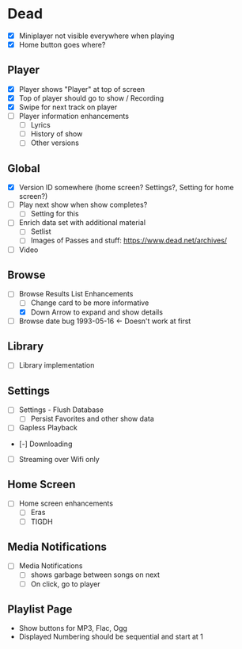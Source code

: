 # Dead

- [x] Miniplayer not visible everywhere when playing
- [x] Home button goes where?

## Player

- [x] Player shows "Player" at top of screen
- [x] Top of player should go to show / Recording
- [x] Swipe for next track on player
- [ ] Player information enhancements
  - [ ] Lyrics
  - [ ] History of show
  - [ ] Other versions

## Global

- [x] Version ID somewhere (home screen? Settings?, Setting for home screen?)
- [ ] Play next show when show completes?
  - [ ] Setting for this
- [ ] Enrich data set with additional material
  - [ ] Setlist
  - [ ] Images of Passes and stuff: https://www.dead.net/archives/
- [ ] Video

## Browse

- [ ] Browse Results List Enhancements
  - [ ] Change card to be more informative
  - [x] Down Arrow to expand and show details
- [ ] Browse date bug 1993-05-16 <- Doesn't work at first

## Library

- [ ] Library implementation

## Settings

- [ ] Settings - Flush Database
  - [ ] Persist Favorites and other show data
- [ ] Gapless Playback
- [-] Downloading
- [ ] Streaming over Wifi only

## Home Screen

- [ ] Home screen enhancements
  - [ ] Eras
  - [ ] TIGDH

## Media Notifications

- [ ] Media Notifications
  - [ ] shows garbage between songs on next
  - [ ] On click, go to player

## Playlist Page

- Show buttons for MP3, Flac, Ogg
- Displayed Numbering should be sequential and start at 1
